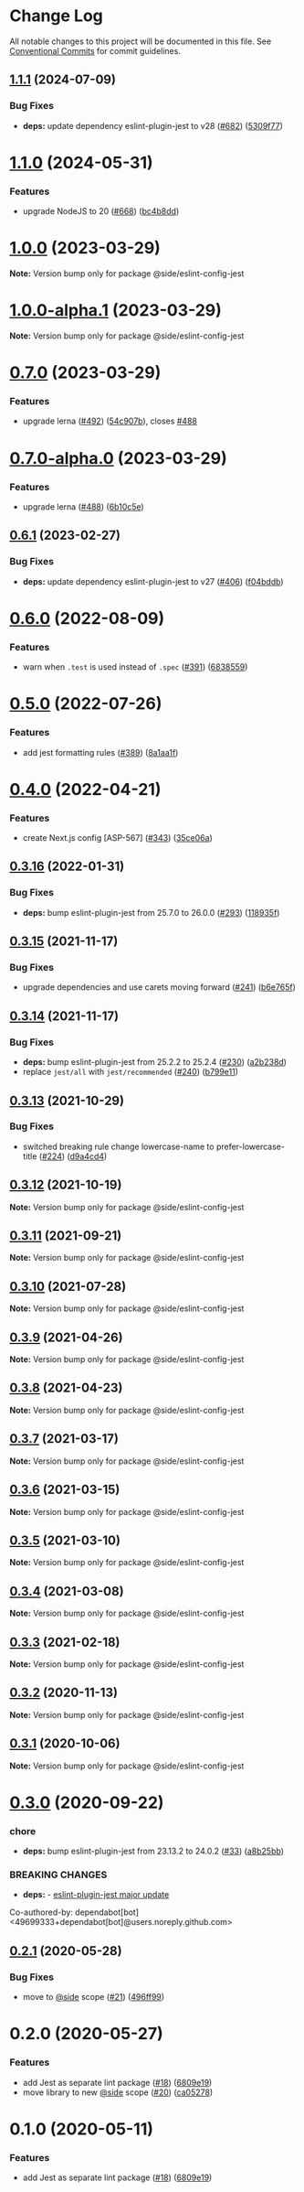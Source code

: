 # Change Log

All notable changes to this project will be documented in this file.
See [Conventional Commits](https://conventionalcommits.org) for commit guidelines.

## [1.1.1](https://github.com/reside-eng/lint-config/compare/@side/eslint-config-jest@1.1.0...@side/eslint-config-jest@1.1.1) (2024-07-09)

### Bug Fixes

- **deps:** update dependency eslint-plugin-jest to v28 ([#682](https://github.com/reside-eng/lint-config/issues/682)) ([5309f77](https://github.com/reside-eng/lint-config/commit/5309f77f7363454819e6a7b0b58a352228413028))

# [1.1.0](https://github.com/reside-eng/lint-config/compare/@side/eslint-config-jest@1.0.0...@side/eslint-config-jest@1.1.0) (2024-05-31)

### Features

- upgrade NodeJS to 20 ([#668](https://github.com/reside-eng/lint-config/issues/668)) ([bc4b8dd](https://github.com/reside-eng/lint-config/commit/bc4b8dd9d0ad450840a93cd5dafe118170115242))

# [1.0.0](https://github.com/reside-eng/lint-config/compare/@side/eslint-config-jest@0.7.0...@side/eslint-config-jest@1.0.0) (2023-03-29)

**Note:** Version bump only for package @side/eslint-config-jest

# [1.0.0-alpha.1](https://github.com/reside-eng/lint-config/compare/@side/eslint-config-jest@0.7.0...@side/eslint-config-jest@1.0.0-alpha.1) (2023-03-29)

**Note:** Version bump only for package @side/eslint-config-jest

# [0.7.0](https://github.com/reside-eng/lint-config/compare/@side/eslint-config-jest@0.6.1...@side/eslint-config-jest@0.7.0) (2023-03-29)

### Features

- upgrade lerna ([#492](https://github.com/reside-eng/lint-config/issues/492)) ([54c907b](https://github.com/reside-eng/lint-config/commit/54c907bc7d6dee491fbac3ecb9769284554785cf)), closes [#488](https://github.com/reside-eng/lint-config/issues/488)

# [0.7.0-alpha.0](https://github.com/reside-eng/lint-config/compare/@side/eslint-config-jest@0.6.1...@side/eslint-config-jest@0.7.0-alpha.0) (2023-03-29)

### Features

- upgrade lerna ([#488](https://github.com/reside-eng/lint-config/issues/488)) ([6b10c5e](https://github.com/reside-eng/lint-config/commit/6b10c5ea54a9e68f7e3b04499a48a85b704a93cc))

## [0.6.1](https://github.com/reside-eng/lint-config/compare/@side/eslint-config-jest@0.6.0...@side/eslint-config-jest@0.6.1) (2023-02-27)

### Bug Fixes

- **deps:** update dependency eslint-plugin-jest to v27 ([#406](https://github.com/reside-eng/lint-config/issues/406)) ([f04bddb](https://github.com/reside-eng/lint-config/commit/f04bddb33ee5056a98b77ae887a8c8ff93111dcf))

# [0.6.0](https://github.com/reside-eng/lint-config/compare/@side/eslint-config-jest@0.5.0...@side/eslint-config-jest@0.6.0) (2022-08-09)

### Features

- warn when `.test` is used instead of `.spec` ([#391](https://github.com/reside-eng/lint-config/issues/391)) ([6838559](https://github.com/reside-eng/lint-config/commit/68385596a200ceeb3ca8be3f8bebc45a5d9784d8))

# [0.5.0](https://github.com/reside-eng/lint-config/compare/@side/eslint-config-jest@0.4.0...@side/eslint-config-jest@0.5.0) (2022-07-26)

### Features

- add jest formatting rules ([#389](https://github.com/reside-eng/lint-config/issues/389)) ([8a1aa1f](https://github.com/reside-eng/lint-config/commit/8a1aa1f72ee6731a94c4ee2958a8dec1296050b6))

# [0.4.0](https://github.com/reside-eng/lint-config/compare/@side/eslint-config-jest@0.3.16...@side/eslint-config-jest@0.4.0) (2022-04-21)

### Features

- create Next.js config [ASP-567] ([#343](https://github.com/reside-eng/lint-config/issues/343)) ([35ce06a](https://github.com/reside-eng/lint-config/commit/35ce06a0fd0219c5d789f8da42c87364791bebbc))

## [0.3.16](https://github.com/reside-eng/lint-config/compare/@side/eslint-config-jest@0.3.15...@side/eslint-config-jest@0.3.16) (2022-01-31)

### Bug Fixes

- **deps:** bump eslint-plugin-jest from 25.7.0 to 26.0.0 ([#293](https://github.com/reside-eng/lint-config/issues/293)) ([118935f](https://github.com/reside-eng/lint-config/commit/118935f33366e01abd27f325dfe8c3d575566812))

## [0.3.15](https://github.com/reside-eng/lint-config/compare/@side/eslint-config-jest@0.3.14...@side/eslint-config-jest@0.3.15) (2021-11-17)

### Bug Fixes

- upgrade dependencies and use carets moving forward ([#241](https://github.com/reside-eng/lint-config/issues/241)) ([b6e765f](https://github.com/reside-eng/lint-config/commit/b6e765f42023f97a3988a0056ccc5622ee33833f))

## [0.3.14](https://github.com/reside-eng/lint-config/compare/@side/eslint-config-jest@0.3.13...@side/eslint-config-jest@0.3.14) (2021-11-17)

### Bug Fixes

- **deps:** bump eslint-plugin-jest from 25.2.2 to 25.2.4 ([#230](https://github.com/reside-eng/lint-config/issues/230)) ([a2b238d](https://github.com/reside-eng/lint-config/commit/a2b238d8838c4e53ddafc65804c186e5f13e552c))
- replace `jest/all` with `jest/recommended` ([#240](https://github.com/reside-eng/lint-config/issues/240)) ([b799e11](https://github.com/reside-eng/lint-config/commit/b799e113645ff9cce3976d1ce26bd3328db3a57c))

## [0.3.13](https://github.com/reside-eng/lint-config/compare/@side/eslint-config-jest@0.3.12...@side/eslint-config-jest@0.3.13) (2021-10-29)

### Bug Fixes

- switched breaking rule change lowercase-name to prefer-lowercase-title ([#224](https://github.com/reside-eng/lint-config/issues/224)) ([d9a4cd4](https://github.com/reside-eng/lint-config/commit/d9a4cd42595d6267ffedf164e3fd908cf6dde0ac))

## [0.3.12](https://github.com/reside-eng/lint-config/compare/@side/eslint-config-jest@0.3.11...@side/eslint-config-jest@0.3.12) (2021-10-19)

**Note:** Version bump only for package @side/eslint-config-jest

## [0.3.11](https://github.com/reside-eng/lint-config/compare/@side/eslint-config-jest@0.3.10...@side/eslint-config-jest@0.3.11) (2021-09-21)

**Note:** Version bump only for package @side/eslint-config-jest

## [0.3.10](https://github.com/reside-eng/lint-config/compare/@side/eslint-config-jest@0.3.9...@side/eslint-config-jest@0.3.10) (2021-07-28)

**Note:** Version bump only for package @side/eslint-config-jest

## [0.3.9](https://github.com/reside-eng/lint-config/compare/@side/eslint-config-jest@0.3.8...@side/eslint-config-jest@0.3.9) (2021-04-26)

**Note:** Version bump only for package @side/eslint-config-jest

## [0.3.8](https://github.com/reside-eng/lint-config/compare/@side/eslint-config-jest@0.3.7...@side/eslint-config-jest@0.3.8) (2021-04-23)

**Note:** Version bump only for package @side/eslint-config-jest

## [0.3.7](https://github.com/reside-eng/lint-config/compare/@side/eslint-config-jest@0.3.6...@side/eslint-config-jest@0.3.7) (2021-03-17)

**Note:** Version bump only for package @side/eslint-config-jest

## [0.3.6](https://github.com/reside-eng/lint-config/compare/@side/eslint-config-jest@0.3.5...@side/eslint-config-jest@0.3.6) (2021-03-15)

**Note:** Version bump only for package @side/eslint-config-jest

## [0.3.5](https://github.com/reside-eng/lint-config/compare/@side/eslint-config-jest@0.3.4...@side/eslint-config-jest@0.3.5) (2021-03-10)

**Note:** Version bump only for package @side/eslint-config-jest

## [0.3.4](https://github.com/reside-eng/lint-config/compare/@side/eslint-config-jest@0.3.3...@side/eslint-config-jest@0.3.4) (2021-03-08)

**Note:** Version bump only for package @side/eslint-config-jest

## [0.3.3](https://github.com/reside-eng/lint-config/compare/@side/eslint-config-jest@0.3.2...@side/eslint-config-jest@0.3.3) (2021-02-18)

**Note:** Version bump only for package @side/eslint-config-jest

## [0.3.2](https://github.com/reside-eng/lint-config/compare/@side/eslint-config-jest@0.3.1...@side/eslint-config-jest@0.3.2) (2020-11-13)

**Note:** Version bump only for package @side/eslint-config-jest

## [0.3.1](https://github.com/reside-eng/lint-config/compare/@side/eslint-config-jest@0.3.0...@side/eslint-config-jest@0.3.1) (2020-10-06)

**Note:** Version bump only for package @side/eslint-config-jest

# [0.3.0](https://github.com/reside-eng/lint-config/compare/@side/eslint-config-jest@0.2.1...@side/eslint-config-jest@0.3.0) (2020-09-22)

### chore

- **deps:** bump eslint-plugin-jest from 23.13.2 to 24.0.2 ([#33](https://github.com/reside-eng/lint-config/issues/33)) ([a8b25bb](https://github.com/reside-eng/lint-config/commit/a8b25bb91bfcd95c811d14e173b9190efa7b0aaa))

### BREAKING CHANGES

- **deps:** - [eslint-plugin-jest major update](https://github.com/jest-community/eslint-plugin-jest/releases)

Co-authored-by: dependabot[bot] <49699333+dependabot[bot]@users.noreply.github.com>

## [0.2.1](https://github.com/reside-eng/lint-config/compare/@side/eslint-config-jest@0.2.0...@side/eslint-config-jest@0.2.1) (2020-05-28)

### Bug Fixes

- move to [@side](https://github.com/side) scope ([#21](https://github.com/reside-eng/lint-config/issues/21)) ([496ff99](https://github.com/reside-eng/lint-config/commit/496ff9956d51ae2e746549c7c687c8a11ae14b71))

# 0.2.0 (2020-05-27)

### Features

- add Jest as separate lint package ([#18](https://github.com/reside-eng/lint-config/issues/18)) ([6809e19](https://github.com/reside-eng/lint-config/commit/6809e19d63f92353ac5b769c475970f601822733))
- move library to new [@side](https://github.com/side) scope ([#20](https://github.com/reside-eng/lint-config/issues/20)) ([ca05278](https://github.com/reside-eng/lint-config/commit/ca052782a37ac2ac727cd202e1135d4dc01cab87))

# 0.1.0 (2020-05-11)

### Features

- add Jest as separate lint package ([#18](https://github.com/reside-eng/lint-config/issues/18)) ([6809e19](https://github.com/reside-eng/lint-config/commit/6809e19d63f92353ac5b769c475970f601822733))
